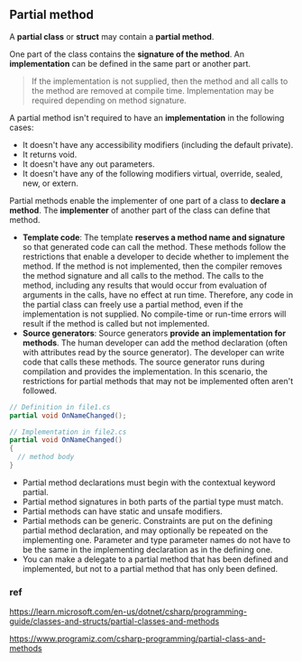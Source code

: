 ## Partial method

A **partial class** or **struct** may contain a **partial method**. 

One part of the class contains the **signature of the method**. An **implementation** can be defined in the same part or another part.

> If the implementation is not supplied, then the method and all calls to the method are removed at compile time. Implementation may be required depending on method signature.

A partial method isn't required to have an **implementation** in the following cases:
- It doesn't have any accessibility modifiers (including the default private).
- It returns void.
- It doesn't have any out parameters.
- It doesn't have any of the following modifiers virtual, override, sealed, new, or extern.


Partial methods enable the implementer of one part of a class to **declare a method**. The **implementer** of another part of the class can define that method.

-   **Template code**: The template **reserves a method name and signature** so that generated code can call the method. These methods follow the restrictions that enable a developer to decide whether to implement the method. If the method is not implemented, then the compiler removes the method signature and all calls to the method. The calls to the method, including any results that would occur from evaluation of arguments in the calls, have no effect at run time. Therefore, any code in the partial class can freely use a partial method, even if the implementation is not supplied. No compile-time or run-time errors will result if the method is called but not implemented.
-   **Source generators**: Source generators **provide an implementation for methods**. The human developer can add the method declaration (often with attributes read by the source generator). The developer can write code that calls these methods. The source generator runs during compilation and provides the implementation. In this scenario, the restrictions for partial methods that may not be implemented often aren't followed.

```cs
// Definition in file1.cs
partial void OnNameChanged();

// Implementation in file2.cs
partial void OnNameChanged()
{
  // method body
}
```

- Partial method declarations must begin with the contextual keyword partial.
- Partial method signatures in both parts of the partial type must match.
- Partial methods can have static and unsafe modifiers.
- Partial methods can be generic. Constraints are put on the defining partial method declaration, and may optionally be repeated on the implementing one. Parameter and type parameter names do not have to be the same in the implementing declaration as in the defining one.
- You can make a delegate to a partial method that has been defined and implemented, but not to a partial method that has only been defined.

### ref
https://learn.microsoft.com/en-us/dotnet/csharp/programming-guide/classes-and-structs/partial-classes-and-methods

https://www.programiz.com/csharp-programming/partial-class-and-methods
